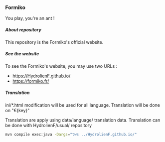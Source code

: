 ### Formiko
You play, you're an ant !

##### About repository
This repository is the Formiko's official website.

##### See the website
To see the Formiko's website, you may use two URLs :
- https://HydrolienF.github.io/
- https://formiko.fr/

##### Translation

ini/*.html modification will be used for all language.
Translation will be done on "€{key}"

Translation are apply using data/language/ translation data.
Translation can be done with HydrolienF/usual/ repository
```sh
mvn compile exec:java -Dargs="tws ../HydrolienF.github.io/"
```
